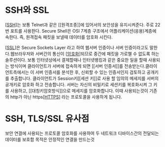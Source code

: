 # SSH와 SSL

[[SSH]]는 보통 Telnet과 같은 [[원격조종]]에 있어서의 보안성을 유지시켜준다. 주로 22번 포트를 사용한다. Secure Shell은 OSI 7계층 구조에서 어플리케이션(응용)계층에 속한다. 즉, 원격접속 패킷을 보낼때 데이터를 암호화 시킨다.

[[SSL]]은 Secure Sockets Layer 라고 하여 웹서버 인증이나 서버 인증이라고도 말한다.웹브라우저와 서버간의 통신이 [[암호화]]되므로 중간에 패킷을 가로챌 수 없도록 하는 솔루션이다.
보통 인터넷상에서 결제할때나 인터넷뱅킹과 같은 중요한 일을 할때 사용되는 방식이며 클라이언트가 서버에 접속하게 되면 [[서버 인증서]]를 전송받는다.클라이언트측에서는 이 서버 인증서를 분석한 후, 신뢰할 수 있는 인증서인지 검토하고 공개키를 추출합니다.
클라이언트가 Session키[[세션 키]]로 사용 할 임의의 메세지를 서버의 공개키로 암호화 하고 전송합니다. 서버는 자신의 비밀키로 세션키를 복호화시켜 그 키를 사용하고, [[대칭키암호방식]]으로 메세지를 암호화합니다. 이때 사용되는것이 기존의 http가 아닌 https[[HTTPS]] 라는 프로토콜을 사용하게 됩니다.
 

 # SSH, TLS/SSL 유사점

보안 연결에 사용되는 프로토콜
암호화를 사용하여 두 네트워크 디바이스간의 전달되는 데이터를 보호함
목적은 안정적인 연결을 만드는것


[//begin]: # "Autogenerated link references for markdown compatibility"
[SSH]: SSH "SSH (Secure Shell)"
[SSL]: SSL "SSL (Secure Sockets Layer)"
[암호화]: 암호화 "암호화"
[HTTPS]: HTTPS "HTTPS"
[//end]: # "Autogenerated link references"